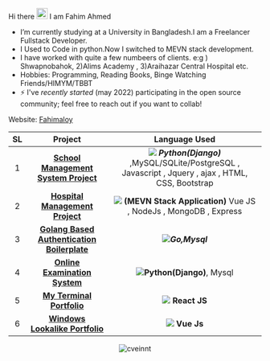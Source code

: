 Hi there <img src="https://media.giphy.com/media/hvRJCLFzcasrR4ia7z/giphy.gif" width="22">
I am Fahim Ahmed

- I’m currently studying at a University in Bangladesh.I am a Freelancer Fullstack Developer.
- I Used to Code in python.Now I switched to MEVN stack development.
- I have worked with quite a few numbeers of clients. e:g ) Shwapnobahok, 2)Alims Academy , 3)Araihazar Central Hospital etc.
- Hobbies: Programming, Reading Books, Binge Watching Friends/HIMYM/TBBT
- ⚡ I've _recently started_ (may 2022) participating in the open source community; feel free to reach out if you want to collab!

Website: <a href="https://fahimaloy.herokuapp.com/">Fahimaloy</a>


|SL  | Project        | Language Used   |
|:--:| :-----------: | :-----------: |
|1   | [**School Management System Project**](#)        |<div class="desc"> <img src="https://img.icons8.com/color/20/000000/python--v1.png"/> ***Python(Django)*** ,MySQL/SQLite/PostgreSQL , Javascript , Jquery , ajax , HTML, CSS, Bootstrap  </div>       |
|2   |[**Hospital Management Project**](#)     |<div class="desc"><img src="https://img.icons8.com/color/20/000000/vue-js.png"/>  **(MEVN Stack Application)** Vue JS , NodeJs , MongoDB , Express</div>         |
|3| [**Golang Based Authentication Boilerplate**](https://github.com/fahimaloy/goFiberAuth)|<div class="desc"><img src="https://img.icons8.com/color/20/000000/golang.png"/>***Go,Mysql***</div> |
|4|[**Online Examination System**](#)| <div class="desc"> <img src="https://img.icons8.com/color/20/000000/python--v1.png"/>**Python(Django)**, Mysql|
|5| [**My Terminal Portfolio**]() | <div class="desc"><img src="https://img.icons8.com/officel/20/000000/react.png"/> **React JS** </div>|
|6| [**Windows Lookalike Portfolio**]() | <div class="desc"><img src="https://img.icons8.com/color/20/000000/vue-js.png"/> **Vue Js** </div>|


<p align="center"> <img src="https://github-readme-stats.vercel.app/api?username=fahimaloy&count_private=true&show_icons=true&hide_border=true&theme=tokyonight" alt="cveinnt" />
  
